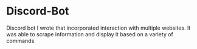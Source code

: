 # Discord-Bot
Discord bot I wrote that incorporated interaction with multiple websites. It was able to scrape information and display it based on a variety of commands

